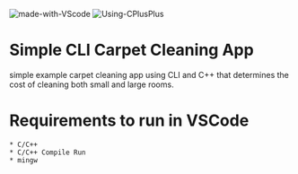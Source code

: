 ![made-with-VScode](https://img.shields.io/badge/Made%20With-VScode-green)  ![Using-CPlusPlus](https://img.shields.io/badge/Using-C%2B%2B-ff69b4)

# Simple CLI Carpet Cleaning App
simple example carpet cleaning app using CLI and C++ that determines the cost of cleaning both small and large rooms.

# Requirements to run in VSCode
    * C/C++
    * C/C++ Compile Run
    * mingw

